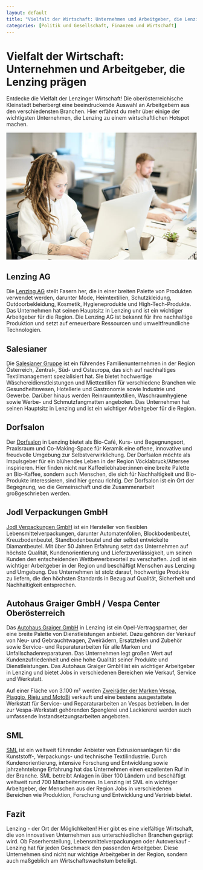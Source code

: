 ```yaml
---
layout: default
title: "Vielfalt der Wirtschaft: Unternehmen und Arbeitgeber, die Lenzing prägen"
categories: [Politik und Gesellschaft, Finanzen und Wirtschaft]
---
```


# Vielfalt der Wirtschaft: Unternehmen und Arbeitgeber, die Lenzing prägen

Entdecke die Vielfalt der Lenzinger Wirtschaft! Die oberösterreichische Kleinstadt beherbergt eine beeindruckende Auswahl an Arbeitgebern aus den verschiedensten Branchen. Hier erfährst du mehr über einige der wichtigsten Unternehmen, die Lenzing zu einem wirtschaftlichen Hotspot machen.

![Hübsche Frau am Arbeitsplatz im Büro](/assets/images/frau-arbeitsplatz-buero.jpg "Hübsche Frau am Arbeitsplatz im Büro")

## Lenzing AG

Die [Lenzing AG](https://www.lenzing.com/de/) stellt Fasern her, die in einer breiten Palette von
Produkten verwendet werden, darunter Mode, Heimtextilien,
Schutzkleidung, Outdoorbekleidung, Kosmetik, Hygieneprodukte und
High-Tech-Produkte. Das Unternehmen hat seinen Hauptsitz in Lenzing und
ist ein wichtiger Arbeitgeber für die Region. Die Lenzing AG ist bekannt
für ihre nachhaltige Produktion und setzt auf erneuerbare Ressourcen und
umweltfreundliche Technologien.

## Salesianer

Die [Salesianer Gruppe](https://karriere.salesianer.at/Jobs) ist ein führendes Familienunternehmen in der
Region Österreich, Zentral-, Süd- und Osteuropa, das sich auf
nachhaltiges Textilmanagement spezialisiert hat. Sie bietet hochwertige
Wäschereidienstleistungen und Miettextilien für verschiedene Branchen
wie Gesundheitswesen, Hotellerie und Gastronomie sowie Industrie und
Gewerbe. Darüber hinaus werden Reinraumtextilien, Waschraumhygiene sowie
Werbe- und Schmutzfangmatten angeboten. Das Unternehmen hat seinen
Hauptsitz in Lenzing und ist ein wichtiger Arbeitgeber für die Region.

## Dorfsalon

Der [Dorfsalon](https://www.dorfsalon.at/) in Lenzing bietet als Bio-Café, Kurs- und Begegnungsort,
Praxisraum und Co-Making-Space für Keramik eine offene, innovative und
freudvolle Umgebung zur Selbstverwirklichung. Der Dorfsalon möchte als
Impulsgeber für ein blühendes Leben in der Region Vöcklabruck/Attersee
inspirieren. Hier finden nicht nur Kaffeeliebhaber:innen eine breite
Palette an Bio-Kaffee, sondern auch Menschen, die sich für
Nachhaltigkeit und Bio-Produkte interessieren, sind hier genau richtig.
Der Dorfsalon ist ein Ort der Begegnung, wo die Gemeinschaft und die
Zusammenarbeit großgeschrieben werden.

## Jodl Verpackungen GmbH

[Jodl Verpackungen GmbH](https://www.jodl.at/de/karriere) ist ein Hersteller von flexiblen Lebensmittelverpackungen, darunter
Automatenfolien, Blockbodenbeutel, Kreuzbodenbeutel, Standbodenbeutel
und der selbst entwickelte Diamantbeutel. Mit über 50 Jahren Erfahrung
setzt das Unternehmen auf höchste Qualität, Kundenorientierung und
Lieferzuverlässigkeit, um seinen Kunden den entscheidenden
Wettbewerbsvorteil zu verschaffen. Jodl ist ein wichtiger Arbeitgeber in
der Region und beschäftigt Menschen aus Lenzing und Umgebung. Das
Unternehmen ist stolz darauf, hochwertige Produkte zu liefern, die den
höchsten Standards in Bezug auf Qualität, Sicherheit und Nachhaltigkeit
entsprechen.

## Autohaus Graiger GmbH / Vespa Center Oberösterreich

Das [Autohaus Graiger GmbH](https://www.opel-graiger.at/) in Lenzing ist ein Opel-Vertragspartner, der
eine breite Palette von Dienstleistungen anbietet. Dazu gehören der
Verkauf von Neu- und Gebrauchtwagen, Zweirädern, Ersatzteilen und
Zubehör sowie Service- und Reparaturarbeiten für alle Marken und
Unfallschadenreparaturen. Das Unternehmen legt großen Wert auf
Kundenzufriedenheit und eine hohe Qualität seiner Produkte und
Dienstleistungen. Das Autohaus Graiger GmbH ist ein wichtiger
Arbeitgeber in Lenzing und bietet Jobs in verschiedenen Bereichen wie
Verkauf, Service und Werkstatt. 

Auf einer Fläche von 3.100 m² werden [Zweiräder der Marken Vespa, Piaggio, Rieju und MotoBi](https://www.vespa-graiger.at/ "Moped und Vespa kaufen in Oberösterreich") verkauft und eine bestens ausgestattete Werkstatt für Service- und Reparaturarbeiten an Vespas betrieben. In der zur Vespa-Werkstatt gehörenden Spenglerei und Lackiererei werden auch umfassende Instandsetzungsarbeiten angeboten.

## SML

[SML](https://www.sml.at/de) ist ein weltweit führender Anbieter von Extrusionsanlagen für die
Kunststoff-, Verpackungs- und technische Textilindustrie. Durch
Kundenorientierung, intensive Forschung und Entwicklung sowie
jahrzehntelange Erfahrung hat das Unternehmen einen exzellenten Ruf in
der Branche. SML betreibt Anlagen in über 100 Ländern und beschäftigt
weltweit rund 700 Mitarbeiter:innen. In Lenzing ist SML ein wichtiger
Arbeitgeber, der Menschen aus der Region Jobs in verschiedenen Bereichen
wie Produktion, Forschung und Entwicklung und Vertrieb bietet.

## Fazit

Lenzing - der Ort der Möglichkeiten! Hier gibt es eine vielfältige Wirtschaft, die von innovativen Unternehmen aus unterschiedlichen Branchen geprägt wird. Ob Faserherstellung, Lebensmittelverpackungen oder Autoverkauf - Lenzing hat für jeden Geschmack den passenden Arbeitgeber. Diese Unternehmen sind nicht nur wichtige Arbeitgeber in der Region, sondern auch maßgeblich am Wirtschaftswachstum beteiligt.
